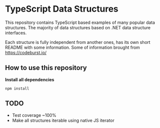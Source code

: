 # TypeScript Data Structures 

This repository contains TypeScript based examples of many
popular data structures. The majority of data structures based on .NET data structure interfaces.

Each structure is fully independent from another ones, has its own short README with some information. 
Some of information brought from https://codeburst.io/ 

## How to use this repository

**Install all dependencies**
```
npm install
``` 


## TODO
- Test coverage ~100%
- Make all structures iterable using native JS iterator
